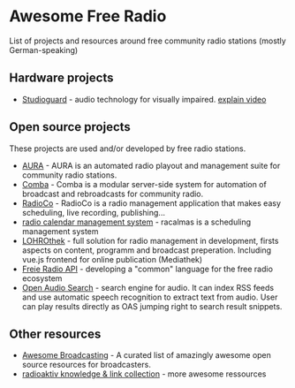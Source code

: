 # Awesome Free Radio

List of projects and resources around free community radio stations (mostly German-speaking)

## Hardware projects

* [Studioguard](studioguard.eu) - audio technology for visually impaired. [explain video](https://www.youtube.com/watch?v=CKWSHuKffW4)

## Open source projects

These projects are used and/or developed by free radio stations.

* [AURA](https://gitlab.servus.at/aura/meta) - AURA is an automated radio playout and management suite for community radio stations.
* [Comba](https://github.com/FreieRadios/comba) - Comba is a modular server-side system for automation of broadcast and rebroadcasts for community radio.
* [RadioCo](https://github.com/RadioCorax/radioco) - RadioCo is a radio management application that makes easy scheduling, live recording, publishing...
* [radio calendar management system](https://github.com/rapilodev/racalmas) - racalmas is a scheduling management system
* [LOHROthek](https://git.hack-hro.de/lohro/lohrothek/) - full solution for radio management in development, firsts aspects on content, programm and broadcast preperation. Including vue.js frontend for online publication (Mediathek)
* [Freie Radio API](https://git.hack-hro.de/lohro/bfr-api) - developing a "common" language for the free radio ecosystem
* [Open Audio Search](https://openaudiosearch.org/) - search engine for audio. It can index RSS feeds and use automatic speech recognition to extract text from audio. User can play results directly as OAS jumping right to search result snippets.

## Other resources

* [Awesome Broadcasting](https://github.com/ebu/awesome-broadcasting) - A curated list of amazingly awesome open source resources for broadcasters.
* [radioaktiv knowledge & link collection](https://github.com/radioaktiv/knowledge) - more awesome ressources


